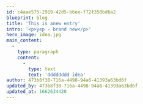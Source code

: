 ```yaml
---
id: c4aae575-2919-42d5-b6ee-f72f350bd6a2
blueprint: blog
title: 'This is anew entry'
intro: '<p>yep - brand new</p>'
hero_image: idea.jpg
main_content:
  -
    type: paragraph
    content:
      -
        type: text
        text: 'dddddddd idea'
author: 473b8f38-716a-4498-94a6-41393a63bd6f
updated_by: 473b8f38-716a-4498-94a6-41393a63bd6f
updated_at: 1662634420
---
```

